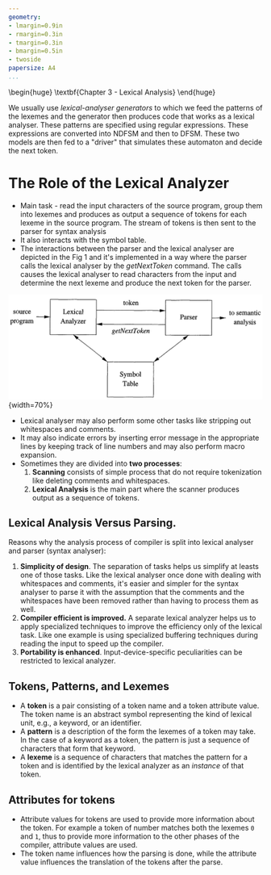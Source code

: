 ```yaml
---
geometry:
- lmargin=0.9in
- rmargin=0.3in
- tmargin=0.3in
- bmargin=0.5in
- twoside
papersize: A4
...
```


\begin{huge}
\textbf{Chapter 3 - Lexical Analysis}
\end{huge}


We usually use *lexical-analyser generators* to which we feed the patterns of
the lexemes and the generator then produces code that works as a lexical
analyser. These patterns are specified using regular expressions. These
expressions are converted into NDFSM and then to DFSM. These two models are
then fed to a "driver" that simulates these automaton and decide the next
token.

# The Role of the Lexical Analyzer

- Main task - read the input characters of the source program, group them into
  lexemes and produces as output a sequence of tokens for each lexeme in the
  source program. The stream of tokens is then sent to the parser for syntax
  analysis
- It also interacts with the symbol table.
- The interactions between the parser and the lexical analyser are depicted in
  the Fig 1 and it's implemented in a way where the parser calls the lexical
  analyser by the *getNextToken* command. The calls causes the lexical analyser
  to read characters from the input and determine the next lexeme and produce
  the next token for the parser.

![Interaction between Lexical Analyser and parser](img/interaction-parser-lex.png){width=70%}

- Lexical analyser may also perform some other tasks like stripping out
  whitespaces and comments.
- It may also indicate errors by inserting error message in the appropriate
  lines by keeping track of line numbers and may also perform macro expansion.
- Sometimes they are divided into **two processes**:
  1. **Scanning** consists of simple process that do not require tokenization
  like deleting comments and whitespaces.
  2. **Lexical Analysis** is the main part where the scanner produces output as
  a sequence of tokens.

## Lexical Analysis Versus Parsing.

Reasons why the analysis process of compiler is split into lexical analyser and
parser (syntax analyser):

1. **Simplicity of design**. The separation of tasks helps us simplify at
   leasts one of those tasks. Like the lexical analyser once done with dealing
   with whitespaces and comments, it's easier and simpler for the syntax
   analyser to parse it with the assumption that the comments and the
   whitespaces have been removed rather than having to process them as well.
2. **Compiler efficient is improved.** A separate lexical analyzer helps us to
   apply specialized techniques to improve the efficiency only of the lexical
   task. Like one example is using specialized buffering techniques during
   reading the input to speed up the compiler.
3. **Portability is enhanced**. Input-device-specific peculiarities can be
   restricted to lexical analyzer.

## Tokens, Patterns, and Lexemes

- A **token** is a pair consisting of a token name and a token attribute value.
  The token name is an abstract symbol representing the kind of lexical unit,
  e.g., a keyword, or an identifier.
- A **pattern** is a description of the form the lexemes of a token may take.
  In the case of a keyword as a token, the pattern is just a sequence of
  characters that form that keyword.
- A **lexeme** is a sequence of characters that matches the pattern for a token
  and is identified by the lexical analyzer as an *instance* of that token.

## Attributes for tokens

- Attribute values for tokens are used to provide more information about the
  token. For example a token of number matches both the lexemes `0` and `1`,
  thus to provide more information to the other phases of the compiler,
  attribute values are used.
- The token name influences how the parsing is done, while the attribute value
  influences the translation of the tokens after the parse.

